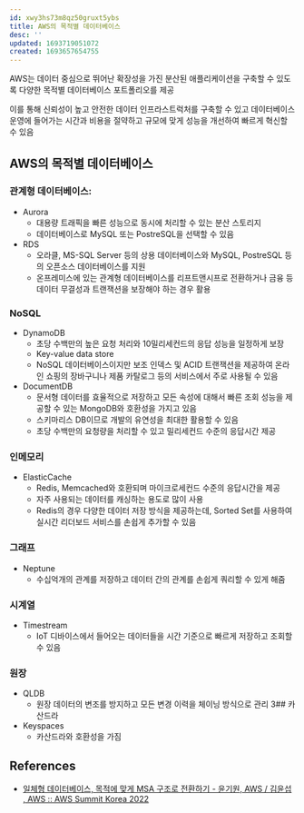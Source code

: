 ```yaml
---
id: xwy3hs73m8qz50gruxt5ybs
title: AWS의 목적별 데이터베이스
desc: ''
updated: 1693719051072
created: 1693657654755
---
```


AWS는 데이터 중심으로 뛰어난 확장성을 가진 분산된 애플리케이션을 구축할 수 있도록 다양한 목적별 데이터베이스 포트폴리오를 제공

이를 통해 신뢰성이 높고 안전한 데이터 인프라스트럭처를 구축할 수 있고 데이터베이스 운영에 들어가는 시간과 비용을 절약하고 규모에 맞게 성능을 개선하여 빠르게 혁신할 수 있음

## AWS의 목적별 데이터베이스

### 관계형 데이터베이스: 
- Aurora
	- 대용량 트래픽을 빠른 성능으로 동시에 처리할 수 있는 분산 스토리지 
	- 데이터베이스로 MySQL 또는 PostreSQL을 선택할 수 있음
- RDS
	- 오라클, MS-SQL Server 등의 상용 데이터베이스와 MySQL, PostreSQL 등의 오픈소스 데이터베이스를 지원
	- 온프레미스에 있는 관계형 데이터베이스를 리프트앤시프로 전환하거나 금융 등 데이터 무결성과 트랜잭션을 보장해야 하는 경우 활용
### NoSQL
- DynamoDB
	- 초당 수백만의 높은 요청 처리와 10밀리세컨드의 응답 성능을 일정하게 보장
	- Key-value data store
	- NoSQL 데이터베이스이지만 보조 인덱스 및 ACID 트랜잭션을 제공하여 온라인 쇼핑의 장바구니나 제품 카탈로그 등의 서비스에서 주로 사용될 수 있음
- DocumentDB
	- 문서형 데이터를 효율적으로 저장하고 모든 속성에 대해서 빠른 조회 성능을 제공할 수 있는 MongoDB와 호환성을 가지고 있음
	- 스키마리스 DB이므로 개발의 유연성을 최대한 활용할 수 있음
	- 초당 수백만의 요청량을 처리할 수 있고 밀리세컨드 수준의 응답시간 제공
### 인메모리
- ElasticCache
	- Redis, Memcached와 호환되며 마이크로세컨드 수준의 응답시간을 제공
	- 자주 사용되는 데이터를 캐싱하는 용도로 많이 사용
	- Redis의 경우 다양한 데이터 저장 방식을 제공하는데, Sorted Set를 사용하여 실시간 리더보드 서비스를 손쉽게 추가할 수 있음
### 그래프
- Neptune
	- 수십억개의 관계를 저장하고 데이터 간의 관계를 손쉽게 쿼리할 수 있게 해줌
### 시계열
- Timestream
	- IoT 디바이스에서 들어오는 데이터들을 시간 기준으로 빠르게 저장하고 조회할 수 있음
### 원장
- QLDB
	- 원장 데이터의 변조를 방지하고 모든 변경 이력을 체이닝 방식으로 관리
3## 카산드라
- Keyspaces
	- 카산드라와 호환성을 가짐

## References
- [일체형 데이터베이스, 목적에 맞게 MSA 구조로 전환하기 - 윤기원, AWS / 김윤섭 , AWS :: AWS Summit Korea 2022](https://www.youtube.com/watch?v=R4-mC4D_JN4)